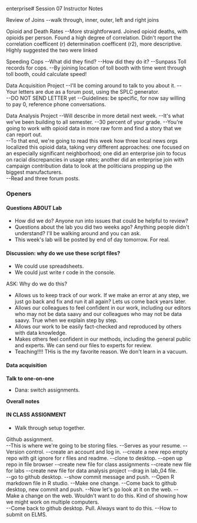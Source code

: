 enterprise# Session 07 Instructor Notes

Review of Joins
--walk through, inner, outer, left and right joins

Opioid and Death Rates
--More straightforward. Joined opioid deaths, with opioids per person.  Found a high degree of correlation.  Didn't report the correlation coefficent (r) determination coefficent (r2), more descriptive. Highly suggested the two were linked

Speeding Cops
--What did they find?
--How did they do it?
--Sunpass Toll records for cops.
--By joining location of toll booth with time went through toll booth, could calculate speed!   

Data Acquisition Project
--I'll be coming around to talk to you about it.
--Your letters are due as a forum post, using the SPLC generator.  
--DO NOT SEND LETTER yet
--Guidelines: be specific, for now say willing to pay 0, reference phone conversations.

Data Analysis Project
--Will describe in more detail next week.
--It's what we've been building to all semester.
--30 percent of your grade.
--You're going to work with opioid data in more raw form and find a story that we can report out.   
--To that end, we're going to read this week how three local news orgs localized this opioid data, taking very different approaches: one focused on an especially significant neighborhood; one did an enterprise join to focus on racial discrepancies in usage rates; another did an enterprise join with campaign contribution data to look at the politicians propping up the biggest manufacturers.  
--Read and three forum posts.





### Openers

#### Questions ABOUT Lab
* How did we do?  Anyone run into issues that could be helpful to review?
* Questions about the lab you did two weeks ago? Anything people didn't understand? I'll be walking around and you can ask.  
* This week's lab will be posted by end of day tomorrow.  For real.

#### Discussion: why do we use these script files?
* We could use spreadsheets.
* We could just write r code in the console.  

ASK: Why do we do this?
* Allows us to keep track of our work.  If we make an error at any step, we just go back and fix and run it all again? Lets us come back years later.
* Allows our colleagues to feel confident in our work, including our editors who may not be data saavy and our colleagues who may not be data saavy.  True when we explain step by step.
* Allows our work to be easily fact-checked and reproduced by others with data knowledge.
* Makes others feel confident in our methods, including the general public and experts. We can send our files to experts for review.  
* Teaching!!!! THis is the my favorite reason.  We don't learn in a vacuum.  

#### Data acquisition

**Talk to one-on-one**

* Dana: switch assignments.

**Overall notes**

#### IN CLASS ASSIGNMENT
* Walk through setup together.  

Github assignment.  
--This is where we're going to be storing files.
--Serves as your resume.
--Version control.
--create an account and log in.
--create a new repo empty repo with git ignore for r files and readme.
--clone to desktop.
--open up repo in file browser
--create new file for class assignments
--create new file for labs
--create new file for data analysis project
--drag in lab_04 file.  
--go to github desktop.
--show commit message and push.
--Open R markdown file in R studio.
--Make one change.
--Come back to github desktop, new commit and push.
--Now let's go look at it on the web.
--Make a change on the web.  Wouldn't want to do this.  Kind of showing how we might work on multiple computers.  
--Come back to github desktop.  Pull.  Always want to do this.
--How to submit on ELMS.  
